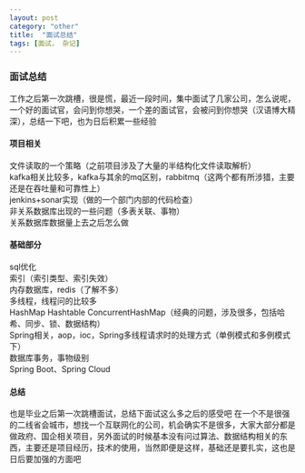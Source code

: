 ```yaml
---
layout: post
category: "other"
title:  "面试总结"
tags: [面试， 杂记]
---
```


### 面试总结
  工作之后第一次跳槽，很是慌，最近一段时间，集中面试了几家公司，怎么说呢，一个好的面试官，会问到你想哭，一个差的面试官，会被问到你想哭（汉语博大精深），总结一下吧，也为日后积累一些经验  

#### 项目相关
文件读取的一个策略（之前项目涉及了大量的半结构化文件读取解析）  
kafka相关比较多，kafka与其余的mq区别，rabbitmq（这两个都有所涉猎，主要还是在吞吐量和可靠性上）  
jenkins+sonar实现（做的一个部门内部的代码检查）  
非关系数据库出现的一些问题（多表关联、事物）  
关系数据库数据量上去之后怎么做  

#### 基础部分
sql优化  
索引（索引类型、索引失效）  
内存数据库，redis（了解不多）  
多线程，线程问的比较多  
HashMap Hashtable  ConcurrentHashMap（经典的问题，涉及很多，包括哈希、同步、锁、数据结构）  
Spring相关，aop，ioc，Spring多线程请求时的处理方式（单例模式和多例模式下）  
数据库事务，事物级别  
Spring Boot、Spring Cloud  

#### 总结
  也是毕业之后第一次跳槽面试，总结下面试这么多之后的感受吧
  在一个不是很强的二线省会城市，想找一个互联网化的公司，机会确实不是很多，大家大部分都是做政府、国企相关项目，另外面试的时候基本没有问过算法、数据结构相关的东西，主要还是项目经历，技术的使用，当然即便是这样，基础还是要扎实，这也是日后要加强的方面吧